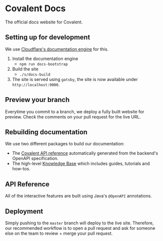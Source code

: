# Covalent Docs

The official docs website for Covalent.

## Setting up for development

We use [Cloudflare's documentation engine](https://developers.cloudflare.com/docs-engine/) for this.

1. Install the documentation engine
   - `npm run docs-bootstrap`
2. Build the site
   - `./s/docs-build`
3. The site is served using `gatsby`, the site is now available under `http://localhost:9000`.

## Preview your branch

Everytime you commit to a branch, we deploy a fully built website for preview. Check the comments on your pull request for the live URL.

## Rebuilding documentation

We use two different packages to build our documentation:

- The [Covalent API reference](https://www.covalenthq.com/docs/api/) automatically generated from the backend's OpenAPI specification.
- The high-level [Knowledge Base](https://www.covalenthq.com/docs/) which includes guides, tutorials and how-tos.

## API Reference

All of the interactive features are built using Java's `@OpenAPI` annotations.

## Deployment

Simply pushing to the `master` branch will deploy to the live site. Therefore, our recommended workflow is to open a pull request and ask for someone else on the team to review + merge your pull request.
